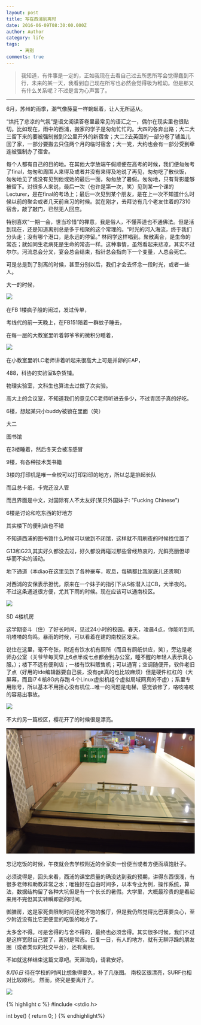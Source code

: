 ```yaml
---
layout: post
title: 写在西浦别离时
date: 2016-06-09T08:30:00.000Z
author: Author
category: life
tags:
     - 离别
comments: true
---
```


> 我知道，有件事是一定的，正如我现在去看自己过去所思所写会觉得蠢到不行，未来的某一天，我看到自己现在所写也必然会觉得极为稚幼。但是那又有什么关系呢？不过是言为心声罢了。


---
6月，苏州的雨季，潮气像藤蔓一样蜿蜒着，让人无所适从。

“烘托了悲凉的气氛”是语文阅读答卷里最常见的语汇之一，偶尔在现实里也很贴切。比如现在，雨中的西浦，搬家的学子是匆匆忙忙的。大四的各奔出路；大二大三留下来的要被强制搬到2公里开外的新宿舍；大二2去英国的一部分卷了铺盖儿回了家，一部分要搬去只住两个月的临时宿舍；大一党，大约也会有一部分受到牵连被强制办了宿舍。

每个人都有自己的目的地。在其他大学放端午假顺便在高考的时候，我们便匆匆考了final，匆匆和周围人来得及或者并没有来得及地说了再见，匆匆吃了散伙饭，匆匆地见了或没有见到他或她的最后一面，匆匆放了暑假。匆匆地，只有背影能够被留下。对很多人来说，最后一次（也许是第一次，笑）见到某一个课的Lecturer，是在final的考场上；最后一次见到某个朋友，是在上一次不知道什么时候以前的聚会或者几天前自习的时候。就在刚才，去拜访有几个老友住着的7310宿舍，敲了敲门，已然无人回应。

特别喜欢“一期一会，世当珍惜”的禅意，我是俗人，不懂茶道也不通佛法。但是活到现在，还是知道离别总是多于相聚的这个常理的。“时光的河入海流，终于我们分头走；没有哪个港口，是永远的停留。” 林同学这样唱到。聚散离合，是生命的常态；就如同生老病死是生命的常态一样。这种事情，虽然看起来悲凉，其实不过尔尔。河流总会分叉，宴会总会结束，指针总会指向下一个变量，人总会死亡。

可是总是到了别离的时候，甚至分别以后，我们才会去怀念一段时光，或者一些人。

大一的时候，

![](/img/2016-06-09-words-when-leaving-XJTLU/DSC_0772.jpg)

在FB 1楼疯子般的闹过，发过传单，

考线代的前一天晚上，在FB151陪着一群蚊子睡去，

在每一层的大教室里听着郭爷爷的微积分睡着，

![](/img/2016-06-09-words-when-leaving-XJTLU/DSC_0771.jpg)

在小教室里听LC老师讲着听起来很高大上可是并卵的EAP，

488，科协的实验室&杂货铺。

物理实验室，文科生也算进去过做了次实验。

高大上的会议室，不知道我们的意见CC老师听进去多少，不过青团子真的好吃。

6楼，想起某只小buddy被锁在里面（笑）

大二

图书馆

在3楼睡着，然后冬天会被冻感冒

9楼，有各种技术类书籍

3楼的打印机是唯一全校可以打印彩印的地方，所以总是排起长队

而且总卡纸，卡完还没人管

而且界面是中文，对国际有人不太友好(某只外国妹子: "Fucking Chinese")

6楼是讨论和吃东西的好地方

其实楼下的便利店也不错

不知道西浦的图书馆什么时候可以做到不闭馆，这样就不用刷夜的时候找位置了

G13和G23,其实好久都没去过，好久都没再碰过那些曾经热衷的，光鲜亮丽但却华而不实的活动。

地下通道（本diao在这里见到了各种豪车，叹息，每辆都比我家底儿还贵啊）

对西浦的安保表示担忧，原来在一个妹子的指引下从S栋潜入过CB，大半夜的。不过这条通道很方便，尤其下雨的时候。现在应该可以通南校区。

![](/img/2016-06-09-words-when-leaving-XJTLU/DSC_0778.jpg)

SD 4楼机房

这学期奋斗（住）了好长时间，见过24小时的校园。春天，凌晨4点，你能听到叽叽喳喳的鸟鸣。暴雨的时候，可以看着在建的南校区发呆。

说住在这里，毫不夸张，附近有饮水机有厕所（而且有厕纸供应，笑），旁边是老师办公室（关爷爷每天早上6点半或七点都会到办公室，睡不醒的年轻人表示真心服。）；楼下不远有便利店；一楼有饮料贩售机；可以通宵；空调随便开，软件老旧了点（好用的ide编辑器要自己装，没有git真的也比较麻烦）但是硬件杠杠的（大屏幕，而且i7４核8G内存跑４个Linux虚拟机组个虚拟局域网真的不虚）；系里专用账号，所以基本不用担心没有机位...唯一的问题是电梯，感觉该修了，咯吱咯吱的容易出事故。


![](/img/2016-06-09-words-when-leaving-XJTLU/DSC_0680.jpg)

不大的另一篇校区，樱花开了的时候很是漂亮。

![](/img/2016-06-09-words-when-leaving-XJTLU/DSC_0696.jpg)

忘记吃饭的时候，午夜就会去学校附近的全家卖一份便当或者方便面填饱肚子。

必须说得是，回头来看，西浦的课堂质量的确没达到我的预期，讲得东西很浅，有很多老师和助教非常之水；唯独好在自由时间多，以本专业为例，操作系统，算法，数据结构留了各种大坑但是有一个长长的暑假。大学里，大概最珍贵的是看起来用不完但其实转瞬即逝的时间。

御膳房，这是家死贵限制时间还吃不饱的餐厅，但是我仍然觉得比巴菲要良心，至少附近没有比它更便宜的吃饭的地方了。

太多舍不得。可是舍得的与舍不得的，最终也必须舍得。其实很多时候，我们不过是这样宽慰自己罢了，离别是常态。日复一日，有人的地方，就有无聊浮躁的朋友圈（或者类似的社交平台），还有离别。

不如就这样结束这篇文章吧。天涯海角，请君安好。

*8月6日*
待在学校的时间比想象得要久，补了几张图。
南校区很漂亮，SURF也相对比较顺利。
然而，终究是要离开了。


![](/img/2016-06-09-words-when-leaving-XJTLU/DSC_0828.jpg)

{% highlight c %}
#include <stdio.h>

int bye() 
{ 
   return 0; 
} 
{% endhighlight%}
